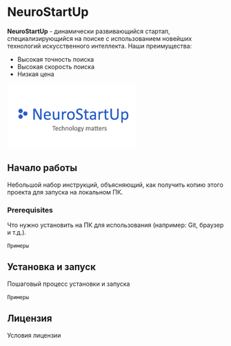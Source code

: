 # NeuroStartUp

**NeuroStartUp** - динамически развивающийся стартап, специализирующийся на поиске с использованием новейших технологий искусственного интеллекта. Наши преимущества:

* Высокая точность поиска
* Высокая скорость поиска
* Низкая цена

![NeuroStartUp logo](/logo.png)

## **Начало работы**
Небольшой набор инструкций, объясняющий, как получить копию этого проекта для запуска на локальном ПК.

### **Prerequisites**
Что нужно установить на ПК для использования (например: Git, браузер и т.д.).

```
Примеры
```

## **Установка и запуск**

Пошаговый процесс установки и запуска

```
Примеры
```

## **Лицензия**

Условия лицензии